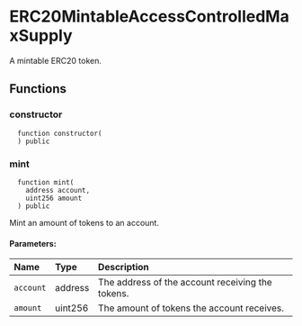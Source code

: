 # ERC20MintableAccessControlledMaxSupply

A mintable ERC20 token.



## Functions
### constructor
```solidity
  function constructor(
  ) public
```




### mint
```solidity
  function mint(
    address account,
    uint256 amount
  ) public
```
Mint an amount of tokens to an account.


#### Parameters:
| Name | Type | Description                                                          |
| :--- | :--- | :------------------------------------------------------------------- |
|`account` | address | The address of the account receiving the tokens.
|`amount` | uint256 | The amount of tokens the account receives.

